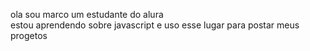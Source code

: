 ola sou marco um estudante do alura  
estou aprendendo sobre javascript
e uso esse lugar para postar meus progetos
